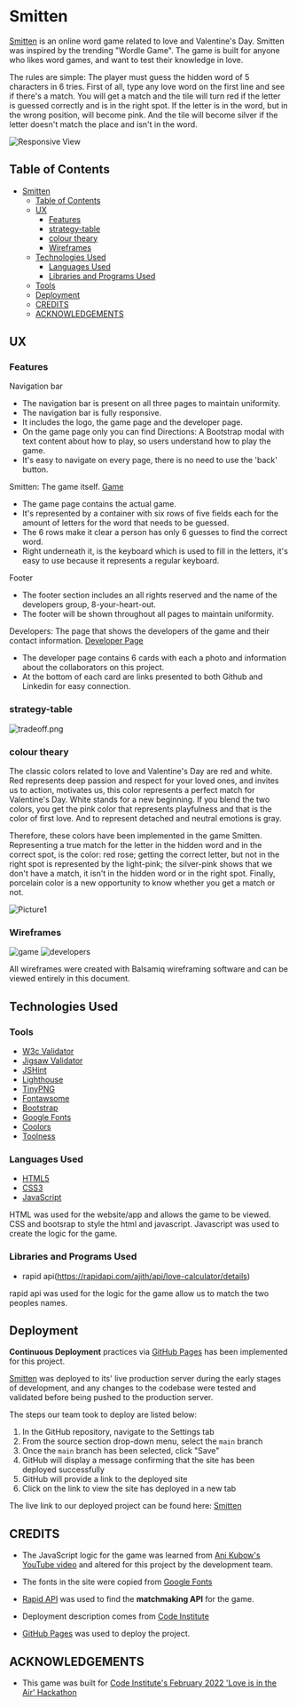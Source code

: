 # Smitten

[Smitten](https://alissatroiano.github.io/8-your-heart-out/index.html) is an online word game related to love and Valentine's Day. Smitten was inspired by the trending "Wordle Game". The game is built for anyone who likes word games, and want to test their knowledge in love.

The rules are simple: The player must guess the hidden word of 5 characters in 6 tries. First of all, type any love word on the first line and see if there's a match. You will get a match and the tile will turn red if the letter is guessed correctly and is in the right spot. If the letter is in the word, but in the wrong position, will become pink.  And the tile will become silver if the letter doesn't match the place and isn't in the word.

![Responsive View](wireframes/responsive.png)

## Table of Contents

- [Smitten](#smitten)
  - [Table of Contents](#table-of-contents)
  - [UX](#ux)
    - [Features](#features)
    - [strategy-table](#strategy-table)
    - [colour theary](#colour-theary)
    - [Wireframes](#wireframes)
  - [Technologies Used](#technologies-used)
    - [Languages Used](#languages-used)
    - [Libraries and Programs Used](#libraries-and-programs-used)
  - [Tools](#tools)
  - [Deployment](#deployment)
  - [CREDITS](#credits)
  - [ACKNOWLEDGEMENTS](#acknowledgements)

## UX

### Features

Navigation bar

- The navigation bar is present on all three pages to maintain uniformity.
- The navigation bar is fully responsive.
- It includes the logo, the game page and the developer page.
- On the game page only you can find Directions: A Bootstrap modal with text content about how to play, so users understand how   to play the game.
- It's easy to navigate on every page, there is no need to use the 'back' button.

Smitten: The game itself. [Game](https://alissatroiano.github.io/8-your-heart-out/)

- The game page contains the actual game.
- It's represented by a container with six rows of five fields each for the amount
  of letters for the word that needs to be guessed.
- The 6 rows make it clear a person has only 6 guesses to find the correct word.
- Right underneath it, is the keyboard which is used to fill in the letters, it's easy to use because it represents a regular keyboard.

Footer

- The footer section includes an all rights reserved and the name of the developers group, 8-your-heart-out.
- The footer will be shown throughout all pages to maintain uniformity.

Developers: The page that shows the developers of the game and their contact information. [Developer Page](https://alissatroiano.github.io/8-your-heart-out/developer-page.html)

- The developer page contains 6 cards with each a photo and information about the collaborators on this project.
- At the bottom of each card are links presented to both Github and Linkedin for easy connection.

### strategy-table

![tradeoff.png](wireframes/tradeoff.png)

### colour theary

The classic colors related to love and Valentine's Day are red and white. Red represents deep passion and respect for your loved ones, and invites us to action, motivates us, this color represents a perfect match for Valentine's Day. White stands for a new beginning. If you blend the two colors, you get the pink color that represents playfulness and that is the color of first love. And to represent detached and neutral emotions is gray.

Therefore, these colors have been implemented in the game Smitten. Representing a true match for the letter in the hidden word and in the correct spot, is the color: red rose; getting the correct letter, but not in the right spot is represented by the light-pink; the silver-pink shows that we don't have a match, it isn't in the hidden word or in the right spot. Finally, porcelain color is a new opportunity to know whether you get a match or not.

![Picture1](https://user-images.githubusercontent.com/95313496/155903778-58a8a2d2-0359-4ece-9753-bc0da5dad2ba.png)

### Wireframes

![game](wireframes/smitten.png)
![developers](wireframes/developers.png)

All wireframes were created with Balsamiq wireframing software and can be viewed entirely in this document.

## Technologies Used

### Tools

- [W3c Validator](https://validator.w3.org/)
- [Jigsaw Validator](https://jigsaw.w3.org/css-validator/)
- [JSHint](https://jshint.com/)
- [Lighthouse](https://chrome.google.com/webstore/detail/lighthouse/blipmdconlkpinefehnmjammfjpmpbjk?hl=es)
- [TinyPNG](https://tinypng.com/)
- [Fontawsome](https://fontawesome.com/)
- [Bootstrap](https://bootstrap-vue.org/)
- [Google Fonts](https://fonts.google.com/)
- [Coolors](https://coolors.co/)
- [Toolness](https://toolness.github.io/accessible-color-matrix/)

### Languages Used

- [HTML5](https://developer.mozilla.org/en-US/docs/Glossary/HTML5)
- [CSS3](https://developer.mozilla.org/en-US/docs/Web/CSS)
- [JavaScript](https://developer.mozilla.org/en-US/docs/Web/JavaScript)

HTML was used for the website/app and allows the game to be viewed.
CSS and bootsrap to style the html and javascript.
Javascript was used to create the logic for the game.

### Libraries and Programs Used

- rapid api(<https://rapidapi.com/ajith/api/love-calculator/details>)

rapid api was used for the logic for the game allow us to match the two peoples names.

## Deployment

**Continuous Deployment** practices via [GitHub Pages](https://pages.github.com/) has been implemented for this project.

[Smitten](https://alissatroiano.github.io/8-your-heart-out/index.html) was deployed to its' live production server during the early stages of development, and any changes to the codebase were tested and validated before being pushed to the production server.

The steps our team took to deploy are listed below:

1. In the GitHub repository, navigate to the Settings tab
2. From the source section drop-down menu, select the `main` branch
3. Once the `main` branch has been selected, click "Save"
4. GitHub will display a message confirming that the site has been deployed successfully
5. GitHub will provide a link to the deployed site
6. Click on the link to view the site has deployed in a new tab

The live link to our deployed project can be found here: [Smitten](https://alissatroiano.github.io/8-your-heart-out/index.html)

## CREDITS

- The JavaScript logic for the game was learned from [Ani Kubow's YouTube video](https://www.youtube.com/watch?v=mpby4HiElek) and altered for this project by the development team.

- The fonts in the site were copied from [Google Fonts](https://fonts.google.com/)
  
- [Rapid API](https://rapidapi.com/) was used to find the **matchmaking API** for the game.

- Deployment description comes from [Code Institute](https://github.com/Code-Institute-Solutions/readme-template)

- [GitHub Pages](https://pages.github.com/) was used to deploy the project.

## ACKNOWLEDGEMENTS

- This game was built for [Code Institute's February 2022 'Love is in the Air' Hackathon](https://hackathon.codeinstitute.net/hackathon/public/17/)
